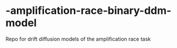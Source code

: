 # -amplification-race-binary-ddm-model
Repo for drift diffusion models of the amplification race task 
